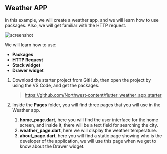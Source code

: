 ## Weather APP

In this example, we will create a weather app, and we will learn how to use packages. Also, we will get familiar with the HTTP request.

![screenshot](https://lh5.googleusercontent.com/3zYUIvTe3D0qv6JWgI2lg8Xnkg_T-dufSk4Sa3kG9q1g23m1uNIxBXiqZXXXSbPEyXOU5JLtVUv2MLoovgTUT2aXylpxFzxE0CGbWUYA76i8TqYe_uVIbgYPLXjaymQwzrQQ7B51)

We will learn how to use:

- **Packages**
- **HTTP Request**
- **Stack widget**
- **Drawer widget**

1. Download the starter project from GitHub, then open the project by using the VS Code, and get the packages.

   > https://github.com/Northwest-content/flutter_weather_app_starter

2. Inside the **Pages** folder, you will find three pages that you will use in the Weather app.
   1. **home_page.dart**, here you will find the user interface for the home screen, and inside it, there will be a text field for searching the city.
   2. **weather_page.dart**, here we will display the weather temperature.
   3. **about_page.dart**, here you will find a static page showing who is the developer of the application, we will use this page when we get to know about the Drawer widget.
